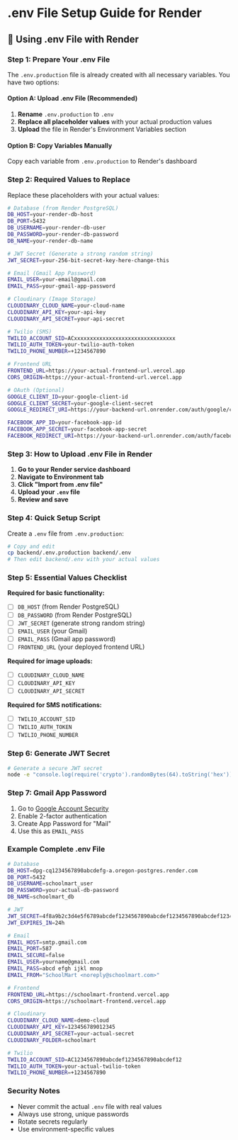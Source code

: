 # .env File Setup Guide for Render

## 🎯 Using .env File with Render

### Step 1: Prepare Your .env File
The `.env.production` file is already created with all necessary variables. You have two options:

#### Option A: Upload .env File (Recommended)
1. **Rename** `.env.production` to `.env`
2. **Replace all placeholder values** with your actual production values
3. **Upload** the file in Render's Environment Variables section

#### Option B: Copy Variables Manually
Copy each variable from `.env.production` to Render's dashboard

### Step 2: Required Values to Replace

Replace these placeholders with your actual values:

```bash
# Database (from Render PostgreSQL)
DB_HOST=your-render-db-host
DB_PORT=5432
DB_USERNAME=your-render-db-user
DB_PASSWORD=your-render-db-password
DB_NAME=your-render-db-name

# JWT Secret (Generate a strong random string)
JWT_SECRET=your-256-bit-secret-key-here-change-this

# Email (Gmail App Password)
EMAIL_USER=your-email@gmail.com
EMAIL_PASS=your-gmail-app-password

# Cloudinary (Image Storage)
CLOUDINARY_CLOUD_NAME=your-cloud-name
CLOUDINARY_API_KEY=your-api-key
CLOUDINARY_API_SECRET=your-api-secret

# Twilio (SMS)
TWILIO_ACCOUNT_SID=ACxxxxxxxxxxxxxxxxxxxxxxxxxxxxxxxx
TWILIO_AUTH_TOKEN=your-twilio-auth-token
TWILIO_PHONE_NUMBER=+1234567890

# Frontend URL
FRONTEND_URL=https://your-actual-frontend-url.vercel.app
CORS_ORIGIN=https://your-actual-frontend-url.vercel.app

# OAuth (Optional)
GOOGLE_CLIENT_ID=your-google-client-id
GOOGLE_CLIENT_SECRET=your-google-client-secret
GOOGLE_REDIRECT_URI=https://your-backend-url.onrender.com/auth/google/callback

FACEBOOK_APP_ID=your-facebook-app-id
FACEBOOK_APP_SECRET=your-facebook-app-secret
FACEBOOK_REDIRECT_URI=https://your-backend-url.onrender.com/auth/facebook/callback
```

### Step 3: How to Upload .env File in Render

1. **Go to your Render service dashboard**
2. **Navigate to Environment tab**
3. **Click "Import from .env file"**
4. **Upload your `.env` file**
5. **Review and save**

### Step 4: Quick Setup Script

Create a `.env` file from `.env.production`:

```bash
# Copy and edit
cp backend/.env.production backend/.env
# Then edit backend/.env with your actual values
```

### Step 5: Essential Values Checklist

**Required for basic functionality:**
- [ ] `DB_HOST` (from Render PostgreSQL)
- [ ] `DB_PASSWORD` (from Render PostgreSQL)
- [ ] `JWT_SECRET` (generate strong random string)
- [ ] `EMAIL_USER` (your Gmail)
- [ ] `EMAIL_PASS` (Gmail app password)
- [ ] `FRONTEND_URL` (your deployed frontend URL)

**Required for image uploads:**
- [ ] `CLOUDINARY_CLOUD_NAME`
- [ ] `CLOUDINARY_API_KEY`
- [ ] `CLOUDINARY_API_SECRET`

**Required for SMS notifications:**
- [ ] `TWILIO_ACCOUNT_SID`
- [ ] `TWILIO_AUTH_TOKEN`
- [ ] `TWILIO_PHONE_NUMBER`

### Step 6: Generate JWT Secret

```bash
# Generate a secure JWT secret
node -e "console.log(require('crypto').randomBytes(64).toString('hex'))"
```

### Step 7: Gmail App Password
1. Go to [Google Account Security](https://myaccount.google.com/security)
2. Enable 2-factor authentication
3. Create App Password for "Mail"
4. Use this as `EMAIL_PASS`

### Example Complete .env File

```bash
# Database
DB_HOST=dpg-cq1234567890abcdefg-a.oregon-postgres.render.com
DB_PORT=5432
DB_USERNAME=schoolmart_user
DB_PASSWORD=your-actual-db-password
DB_NAME=schoolmart_db

# JWT
JWT_SECRET=4f8a9b2c3d4e5f6789abcdef1234567890abcdef1234567890abcdef1234567890abcdef1234567890abcdef1234567890abcdef1234567890abcdef
JWT_EXPIRES_IN=24h

# Email
EMAIL_HOST=smtp.gmail.com
EMAIL_PORT=587
EMAIL_SECURE=false
EMAIL_USER=yourname@gmail.com
EMAIL_PASS=abcd efgh ijkl mnop
EMAIL_FROM="SchoolMart <noreply@schoolmart.com>"

# Frontend
FRONTEND_URL=https://schoolmart-frontend.vercel.app
CORS_ORIGIN=https://schoolmart-frontend.vercel.app

# Cloudinary
CLOUDINARY_CLOUD_NAME=demo-cloud
CLOUDINARY_API_KEY=123456789012345
CLOUDINARY_API_SECRET=your-actual-secret
CLOUDINARY_FOLDER=schoolmart

# Twilio
TWILIO_ACCOUNT_SID=AC1234567890abcdef1234567890abcdef12
TWILIO_AUTH_TOKEN=your-actual-twilio-token
TWILIO_PHONE_NUMBER=+1234567890
```

### Security Notes
- Never commit the actual `.env` file with real values
- Always use strong, unique passwords
- Rotate secrets regularly
- Use environment-specific values